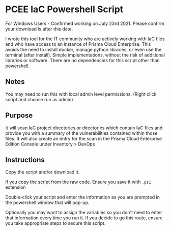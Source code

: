 # PCEE IaC Powershell Script

For Windows Users - Confirmed working on July 23rd 2021. Please confirm your download is after this date. 

I wrote this tool for the IT community who are actively working with IaC files and who have access to an instance of Prisma Cloud Enterprise. This avoids the need to install docker, manage python libraries, or even use the terminal (after install). Simple implementations, without the risk of additional libraries or software. There are no dependencies for this script other than powershell. 

## Notes

You may need to run this with local admin level permissions. (Right click script and choose run as admin)

## Purpose

It will scan IaC project directories or directories which contain IaC files and provide you with a summary of the vulnerabilities contained within those files. It will also create an entry for the scan in the Prisma Cloud Enterprise Edition Console under Inventory > DevOps


## Instructions
Copy the script and/or download it. 

If you copy the script from the raw code. Ensure you save it with `.ps1` extension

Double-click your script and enter the information as you are prompted in the powershell window that will pop-up. 

Optionally you may want to assign the variables so you don't need to enter that information every time you run it. If you decide to go this route, ensure you take appropriate steps to secure this script. 


